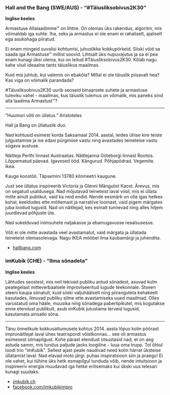 ### Hall and the Bang (SWE/AUS) - “#Täiusliksobivus2K30”

**Inglise keeles**
 
Armastuse Allalaadimine™ on lihtne. On olemas üks rakendus, algoritm,
mis võimaldab iga suhte. Iha, seks ja armastus ei ole enam ei rahaliselt,
ajaliselt ega asukohaga piiratud.
 
Ei enam mingeid suvalisi kohtumisi, juhuslikke kokkupõrkeid. Siiski võid sa
saada iga Armastuse™ millist soovid. Lihtsalt üks nupuvajutus ja sa ei pea
enam kunagi üksi olema, kui on leitud #Täiusliksobivus2K30. Kõlab nagu kahe
viiuli ideaalne tants täiuslikus maailmas.
 
Kuid mis juhtub, kui valemis on ebakõla? Millal ei ole täiuslik
piisavalt hea? Kas viga on võimalik parandada?  
 
\#Täiusliksobivus2K30 uurib seoseid binaarsete suhete ja armastuse
tuleviku vahel - maailmas, kus täiuslik tulemus on võimalik, mis
paneks sind alla laadima Armastust™?
 
---

“Huumori võti on üllatus.” Aristoteles

Hall ja Bang on üllatuslik duo.

Nad kohtusid esimest korda Saksamaal 2014. aastal, leides ühise kire
teiste julgustamise ja ise edasi pürgimise vastu ning avastades
teineteise vastu sügava austuse.

Näitleja Perthi linnast Austraalias. Näitlejanna Göteborgi linnast
Rootsis. Lõppematud päevad. Igavesed ööd. Kängurud. Põhjapõdrad. Vegemite. Ikea.

Kauge koostöö. Täpsemini 13780 kilomeetri kaugune.

Just see üllatus inspireerib Victoria ja Glenni Mängulist Kaost.
Ärevus, mis on segatud usaldusega. Nad mõjutavad teineteist laval viisil,
mis ei üllata mitte ainult publikut, vaid ka neid endid. Nende eesmärk on olla
igas hetkes kohal, keeldudes ette mõtlemast ja narratiive loomast, vaid
pigem märgates juba loodud lugusid. Nad on näitlejad, kes esmalt tunnevad
ning alles hiljem juurdlevad põhjuste üle.

Nad sukelduvad inimsuhete naljakasse ja ebamugavusse reaalsusesse.

Võti ei ole mitte avastada veel avastamatut, vaid märgata ja üllatada
teineteist olemasolevaga. Nagu IKEA mööbel ilma kaubamärgi ja juhendita.

- [hallbang.com](http://www.hallbang.com)

### imKubik (CHE) - “Ilma sõnadeta”

**Inglise keeles**

Lähtudes seostest, mis neil tekivad publiku antud sõnadest, asuvad kolm
peategelast mitteverbaalsele improviseeritud lugude teekonnale. Stseen steeni kaupa
sõnatult, kuid siiski valjuhäälselt ning piiranguteta kehakeelt kasutades,
ilmuvad publiku silme ette avastamiseks uued maailmad. Olles varustatud oma hääle,
muusika ning sõnadega paberlipikutel, mis kogutakse enne etendust publikult, asub
imKubik jutustama terveid lugusid, kasutamata ainsatki sõna. 

---

Tänu õnnelikule kokkusattumusele kohtus 2014. aasta lõpus kolm pöörast
impronäitlejat laval ühes teatrispordi võistkonnas… see oli armastus
esimesest silmapilgust. Kohe pärast etendust otsustasid nad, et on aeg
astuda samm, mis tundus paljude jaoks loogiline - luua oma trupp.
Tol õhtul loodi trio “imKubik”. Sellest ajast peale naudivad need kolm
härrat üksteise üllatamist laval. Nad elavad moto järgi: puhas inspiratsioon
siin ja praegu! Ei ole vahet, kui tühine üks hetk esmapilgul tunduda võib,
nende intuitsioon ja inspireeriv energia muudavad iga hetke erilisemaks kui
ükski uus telesari kunagi suudaks. 

- [imkubik.ch](http://www.imkubik.ch)
- [facebook.com/imkubikimpro](https://facebook.com/imkubikimpro)
